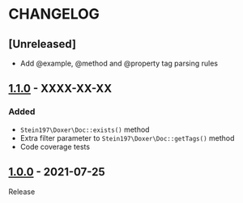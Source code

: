 # CHANGELOG
## [Unreleased]
- Add @example, @method and @property tag parsing rules

## [1.1.0](../../compare/1.0.0...1.1.0) - XXXX-XX-XX
### Added
- `Stein197\Doxer\Doc::exists()` method
- Extra filter parameter to `Stein197\Doxer\Doc::getTags()` method
- Code coverage tests

## [1.0.0](../../tree/1.0.0) - 2021-07-25
Release
